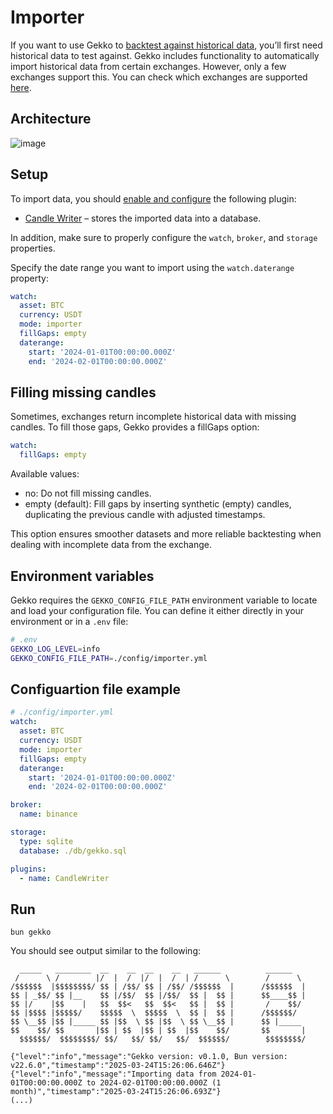 # Importer

If you want to use Gekko to [backtest against historical data](./backtest.md), you’ll first need historical data to test against. Gekko includes functionality to automatically import historical data from certain exchanges. However, only a few exchanges support this. You can check which exchanges are supported [here](../introduction/supported-exchanges.md).

## Architecture

![image](https://github.com/user-attachments/assets/9720cc8c-d2a7-445e-86fa-08ad2f2649f7)

## Setup

To import data, you should [enable and configure](../plugins/introduction.md) the following plugin:

- [Candle Writer](../plugins/candle-writer.md) – stores the imported data into a database.

In addition, make sure to properly configure the `watch`, `broker`, and `storage` properties.

Specify the date range you want to import using the `watch.daterange` property:

```yaml
watch:
  asset: BTC
  currency: USDT
  mode: importer
  fillGaps: empty
  daterange:
    start: '2024-01-01T00:00:00.000Z'
    end: '2024-02-01T00:00:00.000Z'
```

## Filling missing candles

Sometimes, exchanges return incomplete historical data with missing candles. To fill those gaps, Gekko provides a fillGaps option:

```yaml
watch:
  fillGaps: empty
```

Available values:
- no: Do not fill missing candles.
- empty (default): Fill gaps by inserting synthetic (empty) candles, duplicating the previous candle with adjusted timestamps.

This option ensures smoother datasets and more reliable backtesting when dealing with incomplete data from the exchange.

## Environment variables

Gekko requires the `GEKKO_CONFIG_FILE_PATH` environment variable to locate and load your configuration file. You can define it either directly in your environment or in a `.env` file:

```bash
# .env
GEKKO_LOG_LEVEL=info
GEKKO_CONFIG_FILE_PATH=./config/importer.yml
```

## Configuartion file example

```yaml
# ./config/importer.yml
watch:
  asset: BTC
  currency: USDT
  mode: importer
  fillGaps: empty
  daterange:
    start: '2024-01-01T00:00:00.000Z'
    end: '2024-02-01T00:00:00.000Z'

broker:
  name: binance

storage:
  type: sqlite
  database: ./db/gekko.sql

plugins:
  - name: CandleWriter
```

## Run

    bun gekko

You should see output similar to the following:

```
  _____   ________  __    __  __    __   ______          ______
 /      \ /        |/  |  /  |/  |  /  | /      \        /      \
/$$$$$$  |$$$$$$$$/ $$ | /$$/ $$ | /$$/ /$$$$$$  |      /$$$$$$  |
$$ | _$$/ $$ |__    $$ |/$$/  $$ |/$$/  $$ |  $$ |      $$____$$ |
$$ |/    |$$    |   $$  $$<   $$  $$<   $$ |  $$ |       /    $$/
$$ |$$$$ |$$$$$/    $$$$$  \  $$$$$  \  $$ |  $$ |      /$$$$$$/
$$ \__$$ |$$ |_____ $$ |$$  \ $$ |$$  \ $$ \__$$ |      $$ |_____
$$    $$/ $$       |$$ | $$  |$$ | $$  |$$    $$/       $$       |
  $$$$$$/  $$$$$$$$/ $$/   $$/ $$/   $$/  $$$$$$/        $$$$$$$$/

{"level":"info","message":"Gekko version: v0.1.0, Bun version: v22.6.0","timestamp":"2025-03-24T15:26:06.646Z"}
{"level":"info","message":"Importing data from 2024-01-01T00:00:00.000Z to 2024-02-01T00:00:00.000Z (1 month)","timestamp":"2025-03-24T15:26:06.693Z"}
(...)
```
